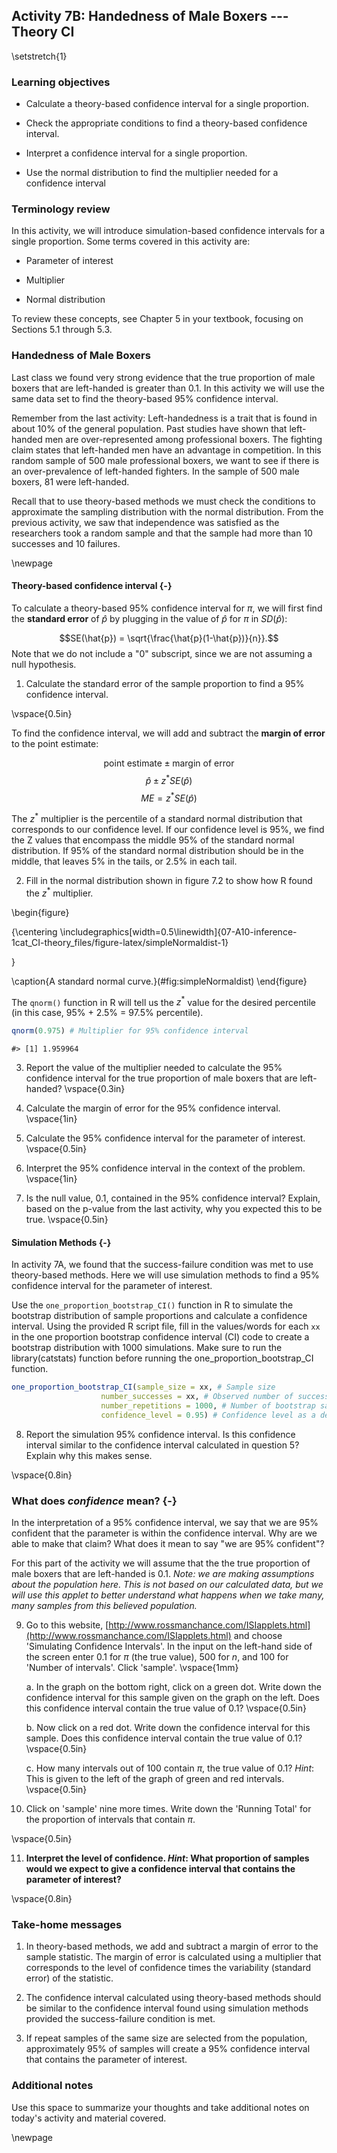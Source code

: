 ## Activity 7B:  Handedness of Male Boxers --- Theory CI

\setstretch{1}

### Learning objectives

* Calculate a theory-based confidence interval for a single proportion.

* Check the appropriate conditions to find a theory-based confidence interval.

* Interpret a confidence interval for a single proportion.

* Use the normal distribution to find the multiplier needed for a confidence interval

### Terminology review

In this activity, we will introduce simulation-based confidence intervals for a single proportion. Some terms covered in this activity are:

* Parameter of interest

* Multiplier

* Normal distribution

To review these concepts, see Chapter 5 in your textbook, focusing on Sections 5.1 through 5.3.

### Handedness of Male Boxers

Last class we found very strong evidence that the true proportion of male boxers that are left-handed is greater than 0.1.  In this activity we will use the same data set to find the theory-based 95\% confidence interval.

Remember from the last activity: Left-handedness is a trait that is found in about 10\% of the general population. Past studies have shown that left-handed men are over-represented among professional boxers. The fighting claim states that left-handed men have an advantage in competition.  In this random sample of 500 male professional boxers, we want to see if there is an over-prevalence of left-handed fighters.  In the sample of 500 male boxers, 81 were left-handed.

Recall that to use theory-based methods we must check the conditions to approximate the sampling distribution with the normal distribution.  From the previous activity, we saw that independence was satisfied as the researchers took a random sample and that the sample had more than 10 successes and 10 failures.

\newpage

#### Theory-based confidence interval {-}

To calculate a theory-based 95\% confidence interval for $\pi$, we will first find the **standard error** of $\hat{p}$ by plugging in the value of $\hat{p}$ for $\pi$ in $SD(\hat{p})$:

$$SE(\hat{p}) = \sqrt{\frac{\hat{p}(1-\hat{p})}{n}}.$$
Note that we do not include a "0" subscript, since we are not assuming a null hypothesis. 

1.  Calculate the standard error of the sample proportion to find a 95\% confidence interval.

\vspace{0.5in}

To find the confidence interval, we will add and subtract the **margin of error** to the point estimate:

$$\text{point estimate}\pm\text{margin of error}$$
$$\hat{p}\pm z^* SE(\hat{p})$$
$$ME = z^* SE(\hat{p})$$

The $z^*$ multiplier is the percentile of a standard normal distribution that corresponds to our confidence level. If our confidence level is 95\%, we find the Z values that encompass the middle 95\% of the standard normal distribution.  If 95\% of the standard normal distribution should be in the middle, that leaves 5\% in the tails, or 2.5\% in each tail.  
 

2. Fill in the normal distribution shown in figure 7.2 to show how R found the $z^*$ multiplier.

\begin{figure}

{\centering \includegraphics[width=0.5\linewidth]{07-A10-inference-1cat_CI-theory_files/figure-latex/simpleNormaldist-1} 

}

\caption{A standard normal curve.}(\#fig:simpleNormaldist)
\end{figure}

The `qnorm()` function in R will tell us the $z^*$ value for the desired percentile (in this case, 95\% + 2.5\% = 97.5\% percentile). 


```r
qnorm(0.975) # Multiplier for 95% confidence interval
```

```
#> [1] 1.959964
```

3. Report the value of the multiplier needed to calculate the 95\% confidence interval for the true proportion of male boxers that are left-handed?
\vspace{0.3in}

4.  Calculate the margin of error for the 95\% confidence interval.
\vspace{1in}

5.  Calculate the 95\% confidence interval for the parameter of interest.
\vspace{0.5in}

6.  Interpret the 95\% confidence interval in the context of the problem.
\vspace{1in}

7. Is the null value, 0.1, contained in the 95\% confidence interval?  Explain, based on the p-value from the last activity, why you expected this to be true.
\vspace{0.5in}

#### Simulation Methods {-}

In activity 7A, we found that the success-failure condition was met to use theory-based methods.  Here we will use simulation methods to find a 95\% confidence interval for the parameter of interest.

Use the `one_proportion_bootstrap_CI()` function in R to simulate the bootstrap distribution of sample proportions and calculate a confidence interval. Using the provided R script file, fill in the values/words for each `xx` in the one proportion bootstrap confidence interval (CI) code to create a bootstrap distribution with 1000 simulations. Make sure to run the library(catstats) function before running the one_proportion_bootstrap_CI function.


```r
one_proportion_bootstrap_CI(sample_size = xx, # Sample size
                    number_successes = xx, # Observed number of successes
                    number_repetitions = 1000, # Number of bootstrap samples to use
                    confidence_level = 0.95) # Confidence level as a decimal
```

8. Report the simulation 95\% confidence interval.  Is this confidence interval similar to the confidence interval calculated in question 5?  Explain why this makes sense.

\vspace{0.8in}

### What does *confidence* mean? {-}

In the interpretation of a 95\% confidence interval, we say that we are 95\% confident that the parameter is within the confidence interval.  Why are we able to make that claim?  What does it mean to say "we are 95\% confident"?

For this part of the activity we will assume that the the true proportion of male boxers that are left-handed is 0.1. *Note: we are making assumptions about the population here. This is not based on our calculated data, but we will use this applet to better understand what happens when we take many, many samples from this believed population.*

9.  Go to this website, [http://www.rossmanchance.com/ISIapplets.html](http://www.rossmanchance.com/ISIapplets.html) and choose 'Simulating Confidence Intervals'.  In the input on the left-hand side of the screen enter 0.1 for $\pi$ (the true value), 500 for $n$, and 100 for 'Number of intervals'.  Click 'sample'.
\vspace{1mm}

    a. In the graph on the bottom right, click on a green dot.  Write down the confidence interval for this sample given on the graph on the left.  Does this confidence interval contain the true value of 0.1?
\vspace{0.5in}


    b. Now click on a red dot.  Write down the confidence interval for this sample.  Does this confidence interval contain the true value of 0.1?
\vspace{0.5in}

    c. How many intervals out of 100 contain $\pi$, the true value of 0.1? *Hint*:  This is given to the left of the graph of green and red intervals.
\vspace{0.5in}

10.  Click on 'sample' nine more times.  Write down the 'Running Total' for the proportion of intervals that contain $\pi$.

\vspace{0.5in}

11.  **Interpret the level of confidence.  *Hint*: What proportion of samples would we expect to give a confidence interval that contains the parameter of interest?**

\vspace{0.8in}

### Take-home messages

1.  In theory-based methods, we add and subtract a margin of error to the sample statistic.  The margin of error is calculated using a multiplier that corresponds to the level of confidence times the variability (standard error) of the statistic.

2. The confidence interval calculated using theory-based methods should be similar to the confidence interval found using simulation methods provided the success-failure condition is met.

<!-- 3.  A smaller sample size will increase the margin of error which results in a wider confidence interval.  -->

3. If repeat samples of the same size are selected from the population, approximately 95\% of samples will create a 95\% confidence interval that contains the parameter of interest.

### Additional notes

Use this space to summarize your thoughts and take additional notes on today's activity and material covered.


\newpage
